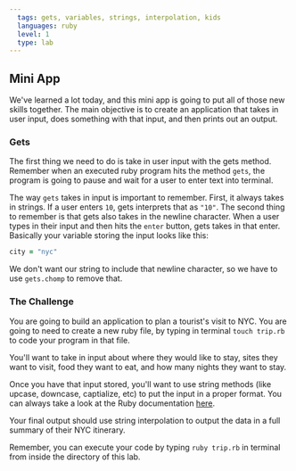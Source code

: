 ```yaml
---
  tags: gets, variables, strings, interpolation, kids
  languages: ruby
  level: 1
  type: lab
---
```


## Mini App

We've learned a lot today, and this mini app is going to put all of those new skills together. The main objective is to create an application that takes in user input, does something with that input, and then prints out an output.

### Gets
The first thing we need to do is take in user input with the gets method. Remember when an executed ruby program hits the method `gets`, the program is going to pause and wait for a user to enter text into terminal.

The way `gets` takes in input is important to remember. First, it always takes in strings. If a user enters `10`, gets interprets that as `"10"`. The second thing to remember is that gets also takes in the newline character. When a user types in their input and then hits the `enter` button, gets takes in that enter. Basically your variable storing the input looks like this:

```ruby
city = "nyc"
```

We don't want our string to include that newline character, so we have to use `gets.chomp` to remove that.

### The Challenge
 You are going to build an application to plan a tourist's visit to NYC. You are going to need to create a new ruby file, by typing in terminal `touch trip.rb` to code your program in that file.

You'll want to take in input about where they would like to stay, sites they want to visit, food they want to eat, and how many nights they want to stay.

Once you have that input stored, you'll want to use string methods (like upcase, downcase, captialize, etc) to put the input in a proper format. You can always take a look at the Ruby documentation [here](http://www.ruby-doc.org/core-2.1.2/String.html). 

Your final output should use string interpolation to output the data in a full summary of their NYC itinerary. 

Remember, you can execute your code by typing `ruby trip.rb` in terminal from inside the directory of this lab.
